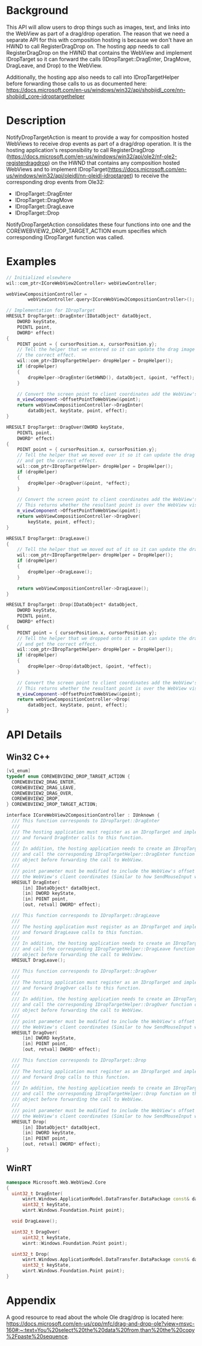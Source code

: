 <!-- TEMPLATE
  The purpose of this spec is to describe a new WebView2 feature and its APIs.

  There are two audiences for the spec. The first are people
  that want to evaluate and give feedback on the API, as part of
  the submission process. When it's complete
  it will be incorporated into the public documentation at
  docs.microsoft.com (https://docs.microsoft.com/en-us/microsoft-edge/webview2/).
  Hopefully we'll be able to copy it mostly verbatim.
  So the second audience is everyone that reads there to learn how
  and why to use this API. 
-->


# Background
This API will allow users to drop things such as images, text, and links into the WebView as part of a drag/drop operation.
The reason that we need a separate API for this with composition hosting is because we don't have an HWND to call RegisterDragDrop on.
The hosting app needs to call RegisterDragDrop on the HWND that contains the WebView and implement IDropTarget so it can forward the
calls (IDropTarget::DragEnter, DragMove, DragLeave, and Drop) to the WebView.

Additionally, the hosting app also needs to call into IDropTargetHelper before forwarding those calls to us as documented here:
https://docs.microsoft.com/en-us/windows/win32/api/shobjidl_core/nn-shobjidl_core-idroptargethelper


# Description
NotifyDropTargetAction is meant to provide a way for composition hosted WebViews to receive drop events as part of a drag/drop operation.
It is the hosting application's responsibility to call RegisterDragDrop (https://docs.microsoft.com/en-us/windows/win32/api/ole2/nf-ole2-registerdragdrop)
on the HWND that contains any composition hosted WebViews and to implement IDropTarget(https://docs.microsoft.com/en-us/windows/win32/api/oleidl/nn-oleidl-idroptarget)
to receive the corresponding drop events from Ole32:

- IDropTarget::DragEnter
- IDropTarget::DragMove
- IDropTarget::DragLeave
- IDropTarget::Drop

NotifyDropTargetAction consolidates these four functions into one and the COREWEBVIEW2_DROP_TARGET_ACTION enum
specifies which corresponding IDropTarget function was called.


# Examples
```c++
// Initialized elsewhere
wil::com_ptr<ICoreWebView2Controller> webViewController;

webViewCompositionController =
        webViewController.query<ICoreWebView2CompositionController>();

// Implementation for IDropTarget
HRESULT DropTarget::DragEnter(IDataObject* dataObject,
    DWORD keyState,
    POINTL point,
    DWORD* effect)
{
    POINT point = { cursorPosition.x, cursorPosition.y};
    // Tell the helper that we entered so it can update the drag image and get
    // the correct effect.
    wil::com_ptr<IDropTargetHelper> dropHelper = DropHelper();
    if (dropHelper)
    {
        dropHelper->DragEnter(GetHWND(), dataObject, &point, *effect);
    }

    // Convert the screen point to client coordinates add the WebView's offset.
    m_viewComponent->OffsetPointToWebView(&point);
    return webViewCompositionController->DragEnter(
        dataObject, keyState, point, effect);
}

HRESULT DropTarget::DragOver(DWORD keyState,
    POINTL point,
    DWORD* effect)
{
    POINT point = { cursorPosition.x, cursorPosition.y};
    // Tell the helper that we moved over it so it can update the drag image
    // and get the correct effect.
    wil::com_ptr<IDropTargetHelper> dropHelper = DropHelper();
    if (dropHelper)
    {
        dropHelper->DragOver(&point, *effect);
    }

    // Convert the screen point to client coordinates add the WebView's offset.
    // This returns whether the resultant point is over the WebView visual.
    m_viewComponent->OffsetPointToWebView(&point);
    return webViewCompositionController->DragOver(
        keyState, point, effect);
}

HRESULT DropTarget::DragLeave()
{
    // Tell the helper that we moved out of it so it can update the drag image.
    wil::com_ptr<IDropTargetHelper> dropHelper = DropHelper();
    if (dropHelper)
    {
        dropHelper->DragLeave();
    }

    return webViewCompositionController->DragLeave();
}

HRESULT DropTarget::Drop(IDataObject* dataObject,
    DWORD keyState,
    POINTL point,
    DWORD* effect)
{
    POINT point = { cursorPosition.x, cursorPosition.y};
    // Tell the helper that we dropped onto it so it can update the drag image
    // and get the correct effect.
    wil::com_ptr<IDropTargetHelper> dropHelper = DropHelper();
    if (dropHelper)
    {
        dropHelper->Drop(dataObject, &point, *effect);
    }

    // Convert the screen point to client coordinates add the WebView's offset.
    // This returns whether the resultant point is over the WebView visual.
    m_viewComponent->OffsetPointToWebView(&point);
    return webViewCompositionController->Drop(
        dataObject, keyState, point, effect);
}
```


# API Details
## Win32 C++
```c++
[v1_enum]
typedef enum COREWEBVIEW2_DROP_TARGET_ACTION {
  COREWEBVIEW2_DRAG_ENTER,
  COREWEBVIEW2_DRAG_LEAVE,
  COREWEBVIEW2_DRAG_OVER,
  COREWEBVIEW2_DROP,
} COREWEBVIEW2_DROP_TARGET_ACTION;
```

```c++
interface ICoreWebView2CompositionController : IUnknown {
  /// This function corresponds to IDropTarget::DragEnter
  ///
  /// The hosting application must register as an IDropTarget and implement
  /// and forward DragEnter calls to this function.
  ///
  /// In addition, the hosting application needs to create an IDropTargetHelper
  /// and call the corresponding IDropTargetHelper::DragEnter function on that
  /// object before forwarding the call to WebView.
  ///
  /// point parameter must be modified to include the WebView's offset and be in
  /// the WebView's client coordinates (Similar to how SendMouseInput works).
  HRESULT DragEnter(
      [in] IDataObject* dataObject,
      [in] DWORD keyState,
      [in] POINT point,
      [out, retval] DWORD* effect);

  /// This function corresponds to IDropTarget::DragLeave
  ///
  /// The hosting application must register as an IDropTarget and implement
  /// and forward DragLeave calls to this function.
  ///
  /// In addition, the hosting application needs to create an IDropTargetHelper
  /// and call the corresponding IDropTargetHelper::DragLeave function on that
  /// object before forwarding the call to WebView.
  HRESULT DragLeave();

  /// This function corresponds to IDropTarget::DragOver
  ///
  /// The hosting application must register as an IDropTarget and implement
  /// and forward DragOver calls to this function.
  ///
  /// In addition, the hosting application needs to create an IDropTargetHelper
  /// and call the corresponding IDropTargetHelper::DragOver function on that
  /// object before forwarding the call to WebView.
  ///
  /// point parameter must be modified to include the WebView's offset and be in
  /// the WebView's client coordinates (Similar to how SendMouseInput works).
  HRESULT DragOver(
      [in] DWORD keyState,
      [in] POINT point,
      [out, retval] DWORD* effect);

  /// This function corresponds to IDropTarget::Drop
  ///
  /// The hosting application must register as an IDropTarget and implement
  /// and forward Drop calls to this function.
  ///
  /// In addition, the hosting application needs to create an IDropTargetHelper
  /// and call the corresponding IDropTargetHelper::Drop function on that
  /// object before forwarding the call to WebView.
  ///
  /// point parameter must be modified to include the WebView's offset and be in
  /// the WebView's client coordinates (Similar to how SendMouseInput works).
  HRESULT Drop(
      [in] IDataObject* dataObject,
      [in] DWORD keyState,
      [in] POINT point,
      [out, retval] DWORD* effect);
}
```
## WinRT
```c++
namespace Microsoft.Web.WebView2.Core
{
  uint32_t DragEnter(
      winrt.Windows.ApplicationModel.DataTransfer.DataPackage const& dataObject,
      uint32_t keyState,
      winrt.Windows.Foundation.Point point);

  void DragLeave();

  uint32_t DragOver(
      uint32_t keyState,
      winrt::Windows.Foundation.Point point);

  uint32_t Drop(
      winrt.Windows.ApplicationModel.DataTransfer.DataPackage const& dataObject,
      uint32_t keyState,
      winrt.Windows.Foundation.Point point);
}
```

# Appendix
A good resource to read about the whole Ole drag/drop is located here:
https://docs.microsoft.com/en-us/cpp/mfc/drag-and-drop-ole?view=msvc-160#:~:text=You%20select%20the%20data%20from,than%20the%20copy%2Fpaste%20sequence.
